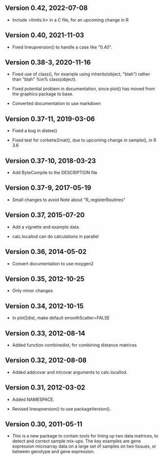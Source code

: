 ## Version 0.42, 2022-07-08

- Include <limits.h> in a C file, for an upcoming change in R


## Version 0.40, 2021-11-03

- Fixed lineupversion() to handle a case like "0.40".


## Version 0.38-3, 2020-11-16

- Fixed use of class(), for example using inherits(object, "blah")
  rather than "blah" %in% class(object).

- Fixed potential problem in documentation, since plot() has moved
  from the graphics package to base.

- Converted documentation to use markdown


## Version 0.37-11, 2019-03-06

- Fixed a bug in distee()

- Fixed test for corbetw2mat(), due to upcoming change in
  sample(), in R 3.6


## Version 0.37-10, 2018-03-23

- Add ByteCompile to the DESCRIPTION file


## Version 0.37-9, 2017-05-19

- Small changes to avoid Note about "R_registerRoutines"


## Version 0.37, 2015-07-20

- Add a vignette and example data.

- calc.locallod can do calculations in parallel


## Version 0.36, 2014-05-02

- Convert documentation to use roxygen2


## Version 0.35, 2012-10-25

- Only minor changes


## Version 0.34, 2012-10-15

- In plot2dist, make default smoothScatter=FALSE


## Version 0.33, 2012-08-14

- Added function combinedist, for combining distance matrices


## Version 0.32, 2012-08-08

- Added addcovar and intcovar arguments to calc.locallod.


## Version 0.31, 2012-03-02

- Added NAMESPACE.

- Revised lineupversion() to use packageVersion().


## Version 0.30, 2011-05-11

- This is a new package to contain tools for lining up two data
  matrices, to detect and correct sample mix-ups.  The key examples
  are gene expression microarray data on a large set of samples on
  two tissues, or between genotype and gene expression.
